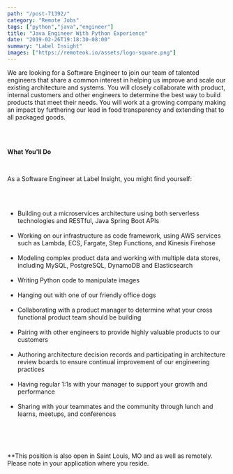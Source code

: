 ```yaml
---
path: "/post-71392/"
category: "Remote Jobs"
tags: ["python","java","engineer"]
title: "Java Engineer With Python Experience"
date: "2019-02-26T19:18:30-08:00"
summary: "Label Insight"
images: ["https://remoteok.io/assets/logo-square.png"]
---
```


<p>We are looking for a Software Engineer to join our team of talented engineers that share a common interest in helping us improve and scale our existing architecture and systems. You will closely collaborate with product, internal customers and other engineers to determine the best way to build products that meet their needs. You will work at a growing company making an impact by furthering our lead in food transparency and extending that to all packaged goods.<br><br></p><br /><p><strong>What You'll Do</strong></p><br /><p>As a Software Engineer at Label Insight, you might find yourself:</p><br /><ul><br /><li>Building out a microservices architecture using both serverless technologies and RESTful, Java Spring Boot APIs</li><br /><li>Working on our infrastructure as code framework, using AWS services such as Lambda, ECS, Fargate, Step Functions, and Kinesis Firehose</li><br /><li>Modeling complex product data and working with multiple data stores, including MySQL, PostgreSQL, DynamoDB and Elasticsearch</li><br /><li>Writing Python code to manipulate images</li><br /><li>Hanging out with one of our friendly office dogs</li><br /><li>Collaborating with a product manager to determine what your cross functional product team should be building</li><br /><li>Pairing with other engineers to provide highly valuable products to our customers</li><br /><li>Authoring architecture decision records and participating in architecture review boards to ensure continual improvement of our engineering practices</li><br /><li>Having regular 1:1s with your manager to support your growth and performance</li><br /><li>Sharing with your teammates and the community through lunch and learns, meetups, and conferences<br><br></li><br /></ul><br /><p>**This position is also open in&nbsp;Saint Louis, MO&nbsp;and as well as remotely. Please note in your application where you reside.&nbsp;</p>
